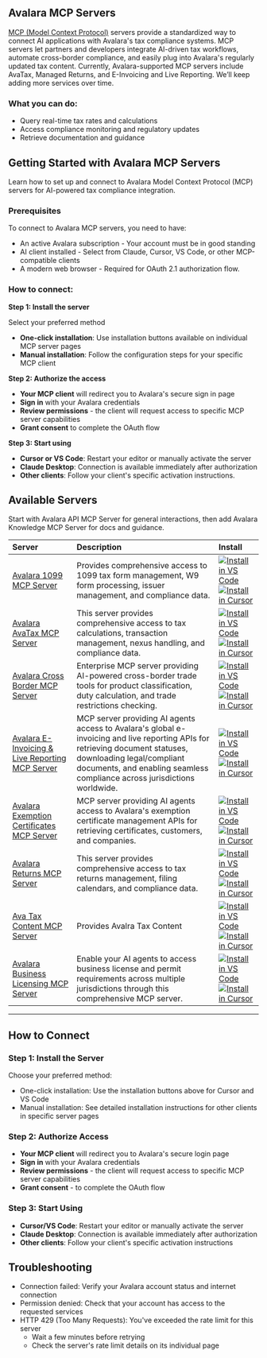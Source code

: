 
## Avalara MCP Servers

[MCP (Model Context Protocol)](https://modelcontextprotocol.io/docs/getting-started/intro)  servers provide a standardized way to connect AI applications with Avalara's tax compliance systems. MCP servers let partners and developers integrate AI-driven tax workflows, automate cross-border compliance, and easily plug into Avalara's regularly updated tax content.
Currently, Avalara-supported MCP servers include AvaTax, Managed Returns, and E-Invoicing and Live Reporting. We’ll keep adding more services over time.

### What you can do:

* Query real-time tax rates and calculations
* Access compliance monitoring and regulatory updates
* Retrieve documentation and guidance


## Getting Started with Avalara MCP Servers

Learn how to set up and connect to Avalara Model Context Protocol (MCP) servers for AI-powered tax compliance integration.

### Prerequisites

To connect to Avalara MCP servers, you need to have:
* An active Avalara subscription - Your account must be in good standing
* AI client installed - Select from Claude, Cursor, VS Code, or other MCP-compatible clients
* A modern web browser - Required for OAuth 2.1 authorization flow.



### How to connect:

**Step 1: Install the server**    

Select your preferred method  
* **One-click installation**: Use installation buttons available on individual MCP server pages
* **Manual installation**: Follow the configuration steps for your specific MCP client

**Step 2: Authorize the access**     
* **Your MCP client** will redirect you to Avalara's secure sign in page
* **Sign in** with your Avalara credentials
* **Review permissions** - the client will request access to specific MCP server capabilities
* **Grant consent** to complete the OAuth flow  

**Step 3: Start using**

* **Cursor or VS Code**: Restart your editor or manually activate the server
* **Claude Desktop**: Connection is available immediately after authorization
* **Other clients**: Follow your client's specific activation instructions.

## Available Servers

Start with Avalara API MCP Server for general interactions, then add Avalara Knowledge MCP Server for docs and guidance.

| Server                                                                                                                   | Description                                                                                                                                                                                                                             | Install                                                                                                                                                                                                                                                                                                                                                                                                                                                                                                         |
|:-------------------------------------------------------------------------------------------------------------------------|:----------------------------------------------------------------------------------------------------------------------------------------------------------------------------------------------------------------------------------------|:----------------------------------------------------------------------------------------------------------------------------------------------------------------------------------------------------------------------------------------------------------------------------------------------------------------------------------------------------------------------------------------------------------------------------------------------------------------------------------------------------------------|
| [Avalara 1099 MCP Server](https://devtest.developer.ci.avalara.io/mcp-servers/avalara-ava1099-mcp-server/)               | Provides comprehensive access to 1099 tax form management, W9 form processing, issuer management, and compliance data.                                                                                                                  | [![Install in VS Code](https://img.shields.io/badge/VS%20Code-Install%20MCP-007ACC?logo=visualstudiocode&logoColor=white)](vscode:mcp/install?name=avalara.knowledge-mcp&config=%7B%22type%22%3A%22http%22%2C%22url%22%3A%22https%3A%2F%2Fmcp.example.com%2Fmcp%22%7D)[![Install in Cursor](https://img.shields.io/badge/Cursor-Install%20MCP-000000?logo=cursor&logoColor=white)](cursor://mcp/install?name=avalara.knowledge-mcp&config=eyJ0eXBlIjoiaHR0cCIsInVybCI6Imh0dHBzOi8vbWNwLmV4YW1wbGUuY29tL21jcCJ9) |
| [Avalara AvaTax MCP Server](https://devtest.developer.ci.avalara.io/mcp-servers/avatax/)                                 | This server provides comprehensive access to tax calculations, transaction management, nexus handling, and compliance data.                                                                                                             | [![Install in VS Code](https://img.shields.io/badge/VS%20Code-Install%20MCP-007ACC?logo=visualstudiocode&logoColor=white)](vscode:mcp/install?name=avalara.knowledge-mcp&config=%7B%22type%22%3A%22http%22%2C%22url%22%3A%22https%3A%2F%2Fmcp.example.com%2Fmcp%22%7D)[![Install in Cursor](https://img.shields.io/badge/Cursor-Install%20MCP-000000?logo=cursor&logoColor=white)](cursor://mcp/install?name=avalara.knowledge-mcp&config=eyJ0eXBlIjoiaHR0cCIsInVybCI6Imh0dHBzOi8vbWNwLmV4YW1wbGUuY29tL21jcCJ9) |
| [Avalara Cross Border MCP Server](https://devtest.developer.ci.avalara.io/mcp-servers/cross-border/)                     | Enterprise MCP server providing AI-powered cross-border trade tools for product classification, duty calculation, and trade restrictions checking.                                                                                      | [![Install in VS Code](https://img.shields.io/badge/VS%20Code-Install%20MCP-007ACC?logo=visualstudiocode&logoColor=white)](vscode:mcp/install?name=avalara.knowledge-mcp&config=%7B%22type%22%3A%22http%22%2C%22url%22%3A%22https%3A%2F%2Fmcp.example.com%2Fmcp%22%7D)[![Install in Cursor](https://img.shields.io/badge/Cursor-Install%20MCP-000000?logo=cursor&logoColor=white)](cursor://mcp/install?name=avalara.knowledge-mcp&config=eyJ0eXBlIjoiaHR0cCIsInVybCI6Imh0dHBzOi8vbWNwLmV4YW1wbGUuY29tL21jcCJ9) |
| [Avalara E-Invoicing & Live Reporting MCP Server](https://devtest.developer.ci.avalara.io/mcp-servers/E-Invoicing/)      | MCP server providing AI agents access to Avalara's global e-invoicing and live reporting APIs for retrieving document statuses, downloading legal/compliant documents, and enabling seamless compliance across jurisdictions worldwide. | [![Install in VS Code](https://img.shields.io/badge/VS%20Code-Install%20MCP-007ACC?logo=visualstudiocode&logoColor=white)](vscode:mcp/install?name=avalara.knowledge-mcp&config=%7B%22type%22%3A%22http%22%2C%22url%22%3A%22https%3A%2F%2Fmcp.example.com%2Fmcp%22%7D)[![Install in Cursor](https://img.shields.io/badge/Cursor-Install%20MCP-000000?logo=cursor&logoColor=white)](cursor://mcp/install?name=avalara.knowledge-mcp&config=eyJ0eXBlIjoiaHR0cCIsInVybCI6Imh0dHBzOi8vbWNwLmV4YW1wbGUuY29tL21jcCJ9) |
| [Avalara Exemption Certificates MCP Server](https://devtest.developer.ci.avalara.io/mcp-servers/exemption-certificates/) | MCP server providing AI agents access to Avalara's exemption certificate management APIs for retrieving certificates, customers, and companies.                                                                                         | [![Install in VS Code](https://img.shields.io/badge/VS%20Code-Install%20MCP-007ACC?logo=visualstudiocode&logoColor=white)](vscode:mcp/install?name=avalara.knowledge-mcp&config=%7B%22type%22%3A%22http%22%2C%22url%22%3A%22https%3A%2F%2Fmcp.example.com%2Fmcp%22%7D)[![Install in Cursor](https://img.shields.io/badge/Cursor-Install%20MCP-000000?logo=cursor&logoColor=white)](cursor://mcp/install?name=avalara.knowledge-mcp&config=eyJ0eXBlIjoiaHR0cCIsInVybCI6Imh0dHBzOi8vbWNwLmV4YW1wbGUuY29tL21jcCJ9) |
| [Avalara Returns MCP Server](https://devtest.developer.ci.avalara.io/mcp-servers/managed-returns/)                       | This server provides comprehensive access to tax returns management, filing calendars, and compliance data.                                                                                                                             | [![Install in VS Code](https://img.shields.io/badge/VS%20Code-Install%20MCP-007ACC?logo=visualstudiocode&logoColor=white)](vscode:mcp/install?name=avalara.knowledge-mcp&config=%7B%22type%22%3A%22http%22%2C%22url%22%3A%22https%3A%2F%2Fmcp.example.com%2Fmcp%22%7D)[![Install in Cursor](https://img.shields.io/badge/Cursor-Install%20MCP-000000?logo=cursor&logoColor=white)](cursor://mcp/install?name=avalara.knowledge-mcp&config=eyJ0eXBlIjoiaHR0cCIsInVybCI6Imh0dHBzOi8vbWNwLmV4YW1wbGUuY29tL21jcCJ9) |
| [Ava Tax Content MCP Server](https://devtest.developer.ci.avalara.io/mcp-servers/avalara-tax-content/)                   | Provides Avalra Tax Content                                                                                                                                                                                                             | [![Install in VS Code](https://img.shields.io/badge/VS%20Code-Install%20MCP-007ACC?logo=visualstudiocode&logoColor=white)](vscode:mcp/install?name=avalara.knowledge-mcp&config=%7B%22type%22%3A%22http%22%2C%22url%22%3A%22https%3A%2F%2Fmcp.example.com%2Fmcp%22%7D)[![Install in Cursor](https://img.shields.io/badge/Cursor-Install%20MCP-000000?logo=cursor&logoColor=white)](cursor://mcp/install?name=avalara.knowledge-mcp&config=eyJ0eXBlIjoiaHR0cCIsInVybCI6Imh0dHBzOi8vbWNwLmV4YW1wbGUuY29tL21jcCJ9) |
| [Avalara Business Licensing MCP Server](https://devtest.developer.ci.avalara.io/mcp-servers/business_licensing/)         | Enable your AI agents to access business license and permit requirements across multiple jurisdictions through this comprehensive MCP server.                                                                                           | [![Install in VS Code](https://img.shields.io/badge/VS%20Code-Install%20MCP-007ACC?logo=visualstudiocode&logoColor=white)](vscode:mcp/install?name=avalara.knowledge-mcp&config=%7B%22type%22%3A%22http%22%2C%22url%22%3A%22https%3A%2F%2Fmcp.example.com%2Fmcp%22%7D)[![Install in Cursor](https://img.shields.io/badge/Cursor-Install%20MCP-000000?logo=cursor&logoColor=white)](cursor://mcp/install?name=avalara.knowledge-mcp&config=eyJ0eXBlIjoiaHR0cCIsInVybCI6Imh0dHBzOi8vbWNwLmV4YW1wbGUuY29tL21jcCJ9) |


  






-----

## How to Connect

### Step 1: Install the Server

Choose your preferred method:

* One-click installation: Use the installation buttons above for Cursor and VS Code
* Manual installation: See detailed installation instructions for other clients in specific server pages

### Step 2: Authorize Access

* **Your MCP client** will redirect you to Avalara's secure login page
* **Sign in** with your Avalara credentials
* **Review permissions** - the client will request access to specific MCP server capabilities
* **Grant consent** - to complete the OAuth flow

### Step 3: Start Using

* **Cursor/VS Code**: Restart your editor or manually activate the server
* **Claude Desktop**: Connection is available immediately after authorization
* **Other clients**: Follow your client's specific activation instructions

## Troubleshooting
* Connection failed: Verify your Avalara account status and internet connection
* Permission denied: Check that your account has access to the requested services
* HTTP 429 (Too Many Requests): You've exceeded the rate limit for this server
  * Wait a few minutes before retrying
  * Check the server's rate limit details on its individual page
